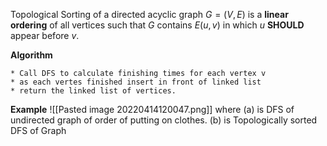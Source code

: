 Topological Sorting of a directed acyclic graph $G=(V,E)$ is a **linear ordering** of all vertices such that $G$ contains $E(u,v)$ in which $u$ **SHOULD** appear before $v$.

**Algorithm**
```
* Call DFS to calculate finishing times for each vertex v
* as each vertes finished insert in front of linked list
* return the linked list of vertices.
```

**Example**
![[Pasted image 20220414120047.png]]
where (a) is DFS of undirected graph of order of putting on clothes.
(b) is Topologically sorted DFS of Graph
